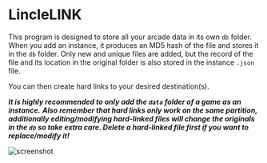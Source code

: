 # LincleLINK

This program is designed to store all your arcade data in its own `db` folder. When you add an instance, it produces an MD5 hash of the file and stores it in the `db` folder. Only new and unique files are added, but the record of the file and its location in the original folder is also stored in the instance `.json` file.

You can then create hard links to your desired destination(s).

***It is highly recommended to only add the `data` folder of a game as an instance.***
***Also remember that hard links only work on the same partition, additionally editing/modifying hard-linked files will change the originals in the `db` so take extra care. Delete a hard-linked file first if you want to replace/modify it!***

![screenshot](https://stn.s-ul.eu/O84VELWa.png)
